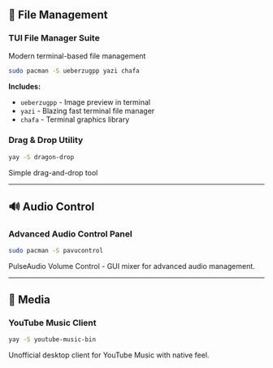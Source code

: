 ## 📁 File Management

### TUI File Manager Suite
Modern terminal-based file management

```bash
sudo pacman -S ueberzugpp yazi chafa
```

**Includes:**
- `ueberzugpp` - Image preview in terminal
- `yazi` - Blazing fast terminal file manager
- `chafa` - Terminal graphics library

### Drag & Drop Utility
```bash
yay -S dragon-drop
```
Simple drag-and-drop tool

---

## 🔊 Audio Control

### Advanced Audio Control Panel
```bash
sudo pacman -S pavucontrol
```
PulseAudio Volume Control - GUI mixer for advanced audio management.

---

## 🎵 Media

### YouTube Music Client
```bash
yay -S youtube-music-bin
```
Unofficial desktop client for YouTube Music with native feel.
